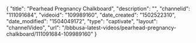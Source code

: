 {
    "title": "Pearhead Pregnancy Chalkboard",
    "description": "",
    "channelid": "111091684",
    "videoid": "109989160",
    "date_created": "1502522310",
    "date_modified": "1504049172",
    "type": "captivate",
    "layout": "channelVideo",
    "url": "\/bbbusa-latest-videos\/pearhead-pregnancy-chalkboard\/111091684-109989160"
}